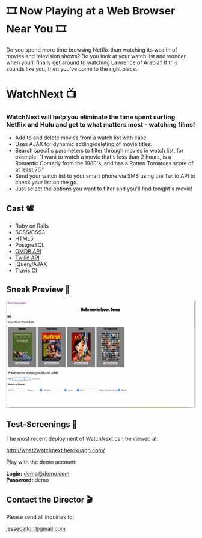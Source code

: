 # 🎞 Now Playing at a Web Browser Near You 🎞

Do you spend more time browsing Netflix than watching its wealth of movies and television shows? Do you look at your watch list and wonder when you'll finally get around to watching Lawrence of Arabia? If this sounds like you, then you've come to the right place.

# WatchNext 📺 

### WatchNext will help you eliminate the time spent surfing Netflix and Hulu and get to what matters most - watching films! 

* Add to and delete movies from a watch list with ease.
* Uses AJAX for dynamic adding/deleting of movie titles.
* Search specific parameters to filter through movies in watch list, for example: "I want to watch a movie that's less than 2 hours, is a Romantic Comedy from the 1980's, and has a Rotten Tomatoes score of at least 75."
* Send your watch list to your smart phone via SMS using the Twilio API to check your list on the go.
* Just select the options you want to filter and you'll find tonight's movie!

## Cast 📽️

* Ruby on Rails
* SCSS/CSS3
* HTML5
* PostgreSQL
* [OMDB API](http://www.omdbapi.com)
* [Twilio API](https://www.twilio.com)
* jQuery/AJAX
* Travis CI

## Sneak Preview 🍿

![Demo](watch-next-demo.gif)

## Test-Screenings 📼

The most recent deployment of WatchNext can be viewed at:

<http://what2watchnext.herokuapp.com/>

Play with the demo account:

  **Login:** demo@demo.com <br>
  **Password:** demo

## Contact the Director 🎬

Please send all inquiries to: 

<jessecalton@gmail.com>
